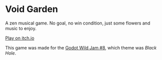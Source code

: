 # Void Garden

A zen musical game. No goal, no win condition, just some flowers and music to enjoy.

[Play on itch.io](https://itooh.itch.io/void-garden)

This game was made for the [Godot Wild Jam #8](https://itch.io/jam/godot-wild-jam-8), which theme was *Black Hole*.
